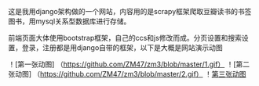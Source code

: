这是我用django架构做的一个网站，内容用的是scrapy框架爬取豆瓣读书的书签图书，用mysql关系型数据库进行存储。

前端页面大体使用bootstrap框架，自己的ccs和js修改而成。分页设置和搜索设置，登录，注册都是用django自带的框架，以下是大概是网站演示动图

！[第一张动图] （https://github.com/ZM47/zm3/blob/master/1.gif）
！[第二张动图] （https://github.com/ZM47/zm3/blob/master/2.gif）
！[第三张动图](https://github.com/ZM47/zm3/blob/master/3.gif)
